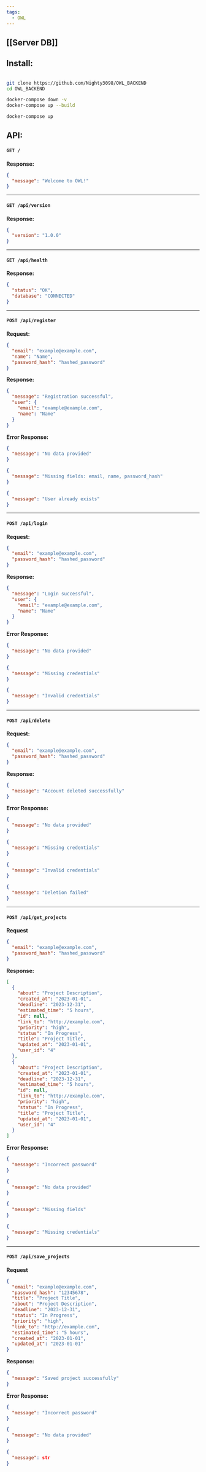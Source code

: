 ```yaml
---
tags:
  - OWL
---
```

## [[Server DB]]

## Install:

```bash

git clone https://github.com/Nighty3098/OWL_BACKEND
cd OWL_BACKEND

docker-compose down -v
docker-compose up --build

docker-compose up

```


## API:

#### `GET /`

**Response:**
```json
{
  "message": "Welcome to OWL!"
}
```

---
#### `GET /api/version`

**Response:**
```json
{
  "version": "1.0.0"
}
```

---
#### `GET /api/health`

**Response:**
```json
{
  "status": "OK",
  "database": "CONNECTED"
}
```

---
#### `POST /api/register`

**Request:**
```json
{
  "email": "example@example.com",
  "name": "Name",
  "password_hash": "hashed_password"
}
```

**Response:**
```json
{
  "message": "Registration successful",
  "user": {
    "email": "example@example.com",
    "name": "Name"
  }
}
```

**Error Response:**
```json
{
  "message": "No data provided"
}
```
```json
{
  "message": "Missing fields: email, name, password_hash"
}
```
```json
{
  "message": "User already exists"
}
```

---
#### `POST /api/login`

**Request:**
```json
{
  "email": "example@example.com",
  "password_hash": "hashed_password"
}
```

**Response:**
```json
{
  "message": "Login successful",
  "user": {
    "email": "example@example.com",
    "name": "Name"
  }
}
```

**Error Response:**
```json
{
  "message": "No data provided"
}
```
```json
{
  "message": "Missing credentials"
}
```
```json
{
  "message": "Invalid credentials"
}
```

---
#### `POST /api/delete`

**Request:**
```json
{
  "email": "example@example.com",
  "password_hash": "hashed_password"
}
```

**Response:**
```json
{
  "message": "Account deleted successfully"
}
```

**Error Response:**
```json
{
  "message": "No data provided"
}
```
```json
{
  "message": "Missing credentials"
}
```
```json
{
  "message": "Invalid credentials"
}
```
```json
{
  "message": "Deletion failed"
}
```

---
#### `POST /api/get_projects`


**Request**
```json
{
  "email": "example@example.com",
  "password_hash": "hashed_password"
}
```

**Response:**
```json
[
  {
    "about": "Project Description",
    "created_at": "2023-01-01",
    "deadline": "2023-12-31",
    "estimated_time": "5 hours",
    "id": null,
    "link_to": "http://example.com",
    "priority": "high",
    "status": "In Progress",
    "title": "Project Title",
    "updated_at": "2023-01-01",
    "user_id": "4"
  },
  {
    "about": "Project Description",
    "created_at": "2023-01-01",
    "deadline": "2023-12-31",
    "estimated_time": "5 hours",
    "id": null,
    "link_to": "http://example.com",
    "priority": "high",
    "status": "In Progress",
    "title": "Project Title",
    "updated_at": "2023-01-01",
    "user_id": "4"
  }
]
```

**Error Response:**
```json
{
  "message": "Incorrect password"
}
```
```json
{
  "message": "No data provided"
}
```
```json
{
  "message": "Missing fields"
}
```
```json
{
  "message": "Missing credentials"
}
```

---
#### `POST /api/save_projects`

**Request**
```json
{
  "email": "example@example.com",
  "password_hash": "12345678",
  "title": "Project Title",
  "about": "Project Description",
  "deadline": "2023-12-31",
  "status": "In Progress",
  "priority": "high",
  "link_to": "http://example.com",
  "estimated_time": "5 hours",
  "created_at": "2023-01-01",
  "updated_at": "2023-01-01"
}
```

**Response:**
```json
{
  "message": "Saved project successfully"
}
```

**Error Response:**
```json
{
  "message": "Incorrect password"
}
```
```json
{
  "message": "No data provided"
}
```
```json
{
  "message": str
}
```
